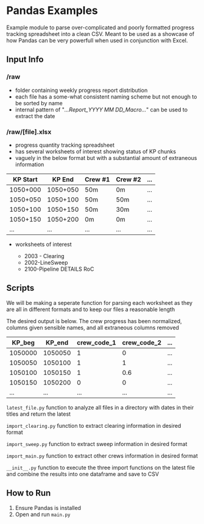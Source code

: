# Pandas Examples

Example module to parse over-complicated and poorly formatted progress tracking
spreadsheet into a clean CSV. Meant to be used as a showcase of how Pandas can
be very powerfull when used in conjunction with Excel.

## Input Info

### /raw

- folder containing weekly progress report distribution
- each file has a some-what consistent naming scheme but not enough to be sorted by name
- internal pattern of "_...Report_YYYY MM DD_Macro..._" can be used to extract the date

### /raw/[file].xlsx

- progress quantity tracking spreadsheet
- has several worksheets of interest showing status of KP chunks
- vaguely in the below format but with a substantial amount of extraneous information

| KP Start | KP End   | Crew #1 | Crew #2 | ... |
| -------- | -------- | ------- | ------- | --- |
| 1050+000 | 1050+050 | 50m     | 0m      | ... |
| 1050+050 | 1050+100 | 50m     | 50m     | ... |
| 1050+100 | 1050+150 | 50m     | 30m     | ... |
| 1050+150 | 1050+200 | 0m      | 0m      | ... |
| ...      | ...      | ...     | ...     | ... |

- worksheets of interest

  - 2003 - Clearing
  - 2002-LineSweep
  - 2100-Pipeline DETAILS RoC

## Scripts

We will be making a seperate function for parsing each worksheet as they are
all in different formats and to keep our files a reasonable length

The desired output is below. The crew progress has been normalized, columns 
given sensible names, and all extraneous columns removed

| KP_beg  | KP_end  | crew_code_1 | crew_code_2 | ... |
| ------- | ------- | ----------- | ----------- | --- |
| 1050000 | 1050050 | 1           | 0           | ... |
| 1050050 | 1050100 | 1           | 1           | ... |
| 1050100 | 1050150 | 1           | 0.6         | ... |
| 1050150 | 1050200 | 0           | 0           | ... |
| ...     | ...     | ...         | ...         | ... |

`latest_file.py`
function to analyze all files in a directory with dates in their titles and return the latest

`import_clearing.py`
function to extract clearing information in desired format

`import_sweep.py`
function to extract sweep information in desired format

`import_main.py`
function to extract other crews information in desired format

`__init__.py`
function to execute the three import functions on the latest file and combine the results into
one dataframe and save to CSV

## How to Run

1. Ensure Pandas is installed
1. Open and run `main.py`
